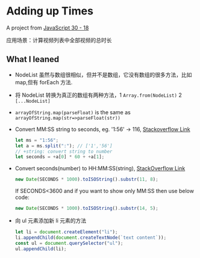 # Adding up Times

A project from [JavaScript 30 - 18](https://youtu.be/SadWPo2KZWg)

应用场景：计算视频列表中全部视频的总时长

## What I leaned

- NodeList 虽然与数组很相似，但并不是数组，它没有数组的很多方法，比如 map,但有 forEach 方法.
- 将 NodeList 转换为真正的数组有两种方法，1 `Array.from(NodeList)` 2 `[...NodeList]`
- `arrayOfString.map(parseFloat)` is the same as `arrayOfString.map(str=>parseFloat(str))`

- Convert MM:SS string to seconds, eg. '1:56' -> 116, [Stackoverflow Link](https://stackoverflow.com/questions/9640266/)

  ```js
  let ms = "1:56";
  let a = ms.split(":"); // ['1','56']
  // +string: convert string to number
  let seconds = +a[0] * 60 + +a[1];
  ```

- Convert seconds(number) to HH:MM:SS(string), [StackOverflow Link](https://stackoverflow.com/questions/1322732/)
  ```js
  new Date(SECONDS * 1000).toISOString().substr(11, 8);
  ```
  If SECONDS<3600 and if you want to show only MM:SS then use below code:
  ```js
  new Date(SECONDS * 1000).toISOString().substr(14, 5);
  ```
- 向 ul 元素添加新 li 元素的方法
  ```js
  let li = document.createElement("li");
  li.appendChild(document.createTextNode(`text content`));
  const ul = document.querySelector("ul");
  ul.appendChild(li);
  ```
